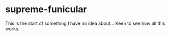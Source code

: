 # supreme-funicular
This is the start of something I have no idea about... Keen to see how all this works.
